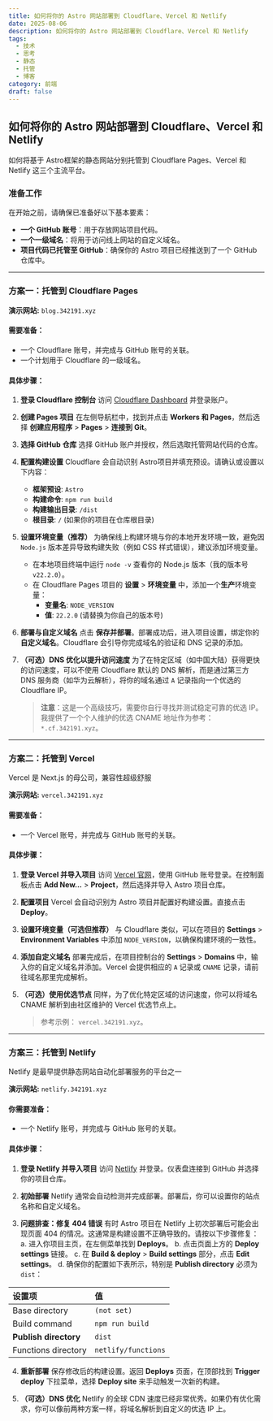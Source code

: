 ```yaml
---
title: 如何将你的 Astro 网站部署到 Cloudflare、Vercel 和 Netlify
date: 2025-08-06
description: 如何将你的 Astro 网站部署到 Cloudflare、Vercel 和 Netlify
tags:
  - 技术
  - 思考
  - 静态
  - 托管
  - 博客
category: 前端
draft: false
---
```

## 如何将你的 Astro 网站部署到 Cloudflare、Vercel 和 Netlify

如何将基于 Astro框架的静态网站分别托管到 Cloudflare Pages、Vercel 和 Netlify 这三个主流平台。

### 准备工作

在开始之前，请确保已准备好以下基本要素：

*   **一个 GitHub 账号**：用于存放网站项目代码。
*   **一个一级域名**：将用于访问线上网站的自定义域名。
*   **项目代码已托管至 GitHub**：确保你的 Astro 项目已经推送到了一个 GitHub 仓库中。

---

### **方案一：托管到 Cloudflare Pages**

**演示网站:** `blog.342191.xyz`

#### **需要准备：**

*   一个 Cloudflare 账号，并完成与 GitHub 账号的关联。
*   一个计划用于 Cloudflare 的一级域名。

#### **具体步骤：**

1.  **登录 Cloudflare 控制台**
    访问 [Cloudflare Dashboard](https://dash.cloudflare.com/) 并登录账户。

2.  **创建 Pages 项目**
    在左侧导航栏中，找到并点击 **Workers 和 Pages**，然后选择 **创建应用程序** > **Pages** > **连接到 Git**。

3.  **选择 GitHub 仓库**
    选择 GitHub 账户并授权，然后选取托管网站代码的仓库。

4.  **配置构建设置**
    Cloudflare 会自动识别 Astro项目并填充预设。请确认或设置以下内容：
    *   **框架预设**: `Astro`
    *   **构建命令**: `npm run build`
    *   **构建输出目录**: `/dist`
    *   **根目录**: `/` (如果你的项目在仓库根目录)

5.  **设置环境变量（推荐）**
    为确保线上构建环境与你的本地开发环境一致，避免因 `Node.js` 版本差异导致构建失败（例如 CSS 样式错误），建议添加环境变量。
    *   在本地项目终端中运行 `node -v` 查看你的 Node.js 版本（我的版本号 `v22.2.0`）。
    *   在 Cloudflare Pages 项目的 **设置** > **环境变量** 中，添加一个**生产**环境变量：
        *   **变量名**: `NODE_VERSION`
        *   **值**: `22.2.0` (请替换为你自己的版本号)

6.  **部署与自定义域名**
    点击 **保存并部署**。部署成功后，进入项目设置，绑定你的**自定义域名**。Cloudflare 会引导你完成域名的验证和 DNS 记录的添加。

7.  **（可选）DNS 优化以提升访问速度**
    为了在特定区域（如中国大陆）获得更快的访问速度，可以不使用 Cloudflare 默认的 DNS 解析，而是通过第三方 DNS 服务商（如华为云解析），将你的域名通过 `A` 记录指向一个优选的 Cloudflare IP。
    > **注意**：这是一个高级技巧，需要你自行寻找并测试稳定可靠的优选 IP。我提供了一个个人维护的优选 CNAME 地址作为参考： `*.cf.342191.xyz`。

---

### **方案二：托管到 Vercel**

Vercel 是 Next.js 的母公司，兼容性超级舒服

**演示网站:** `vercel.342191.xyz`

#### **需要准备：**

*   一个 Vercel 账号，并完成与 GitHub 账号的关联。

#### **具体步骤：**

1.  **登录 Vercel 并导入项目**
    访问 [Vercel 官网](https://vercel.com/)，使用 GitHub 账号登录。在控制面板点击 **Add New...** > **Project**，然后选择并导入 Astro 项目仓库。

2.  **配置项目**
    Vercel 会自动识别为 Astro 项目并配置好构建设置。直接点击 **Deploy**。

3.  **设置环境变量（可选但推荐）**
    与 Cloudflare 类似，可以在项目的 **Settings** > **Environment Variables** 中添加 `NODE_VERSION`，以确保构建环境的一致性。

4.  **添加自定义域名**
    部署完成后，在项目控制台的 **Settings** > **Domains** 中，输入你的自定义域名并添加。Vercel 会提供相应的 `A` 记录或 `CNAME` 记录，请前往域名那里完成解析。

5.  **（可选）使用优选节点**
    同样，为了优化特定区域的访问速度，你可以将域名 CNAME 解析到由社区维护的 Vercel 优选节点上。
    >参考示例： `vercel.342191.xyz`。

---

### **方案三：托管到 Netlify**

Netlify 是最早提供静态网站自动化部署服务的平台之一

**演示网站:** `netlify.342191.xyz`

#### **你需要准备：**

*   一个 Netlify 账号，并完成与 GitHub 账号的关联。

#### **具体步骤：**

1.  **登录 Netlify 并导入项目**
    访问 [Netlify](https://app.netlify.com/) 并登录。仪表盘连接到 GitHub 并选择你的项目仓库。

2.  **初始部署**
    Netlify 通常会自动检测并完成部署。部署后，你可以设置你的站点名称和自定义域名。

3.  **问题排查：修复 404 错误**
    有时 Astro 项目在 Netlify 上初次部署后可能会出现页面 404 的情况。这通常是构建设置不正确导致的。请按以下步骤修复：
    a. 进入你项目主页，在左侧菜单找到 **Deploys**。
    b. 点击页面上方的 **Deploy settings** 链接。
    c. 在 **Build & deploy** > **Build settings** 部分，点击 **Edit settings**。
    d. 确保你的配置如下表所示，特别是 **Publish directory** 必须为 `dist`：

| 设置项                   | 值                   |
| :-------------------- | :------------------ |
| Base directory        | `(not set)`         |
| Build command         | `npm run build`     |
| **Publish directory** | `dist`              |
| Functions directory   | `netlify/functions` |

4.  **重新部署**
    保存修改后的构建设置。返回 **Deploys** 页面，在顶部找到 **Trigger deploy** 下拉菜单，选择 **Deploy site** 来手动触发一次新的构建。

5.  **（可选）DNS 优化**
    Netlify 的全球 CDN 速度已经非常优秀。如果仍有优化需求，你可以像前两种方案一样，将域名解析到自定义的优选 IP 上。
